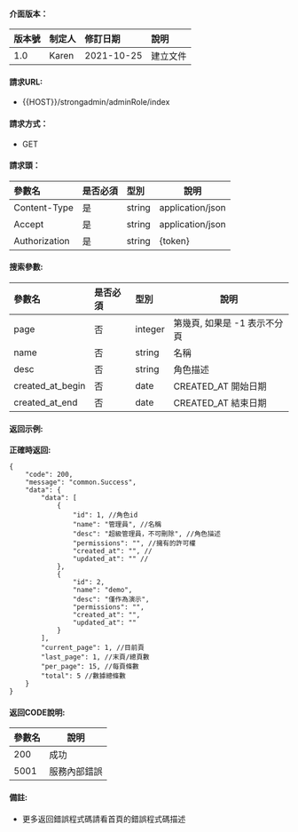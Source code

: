 #### 介面版本：

|版本號|制定人|修訂日期|說明|
|:----|:----|:----   |:----|
|1.0 |Karen  |2021-10-25 |建立文件|

#### 請求URL:

- {{HOST}}/strongadmin/adminRole/index

#### 請求方式：

- GET

#### 請求頭：

|參數名|是否必須|型別|說明|
|:----    |:---|:----- |-----   |
|Content-Type |是  |string |application/json   |
|Accept |是  |string |application/json   |
|Authorization|是|string|{token}|

#### 搜索參數:

|參數名|是否必須|型別|說明|
|:----    |:---|:----- |-----   |
|page |否  |integer |第幾頁, 如果是 -1 表示不分頁   |
|name |否  |string |名稱   |
|desc |否  |string |角色描述   |
|created_at_begin |否  |date |CREATED_AT 開始日期   |
|created_at_end |否  |date |CREATED_AT 結束日期   |

#### 返回示例:

**正確時返回:**

```
{
    "code": 200,
    "message": "common.Success",
    "data": {
        "data": [
            {
                "id": 1, //角色id
                "name": "管理員", //名稱
                "desc": "超級管理員，不可刪除", //角色描述
                "permissions": "", //擁有的許可權
                "created_at": "", //
                "updated_at": "" //
            },
            {
                "id": 2,
                "name": "demo",
                "desc": "僅作為演示",
                "permissions": "",
                "created_at": "",
                "updated_at": ""
            }
        ],
        "current_page": 1, //目前頁
        "last_page": 1, //末頁/總頁數
        "per_page": 15, //每頁條數
        "total": 5 //數據總條數
    }
}
```

#### 返回CODE說明:

|參數名|說明|
|:----- |----- |
|200 |成功  |
|5001|服務內部錯誤|

#### 備註:

- 更多返回錯誤程式碼請看首頁的錯誤程式碼描述